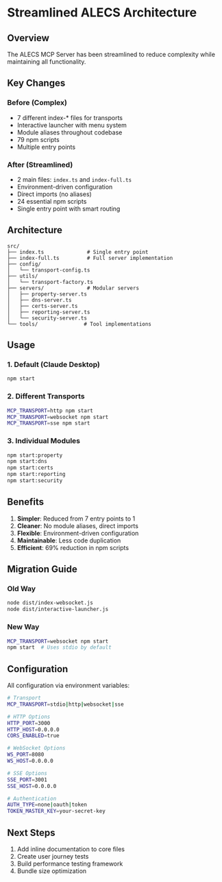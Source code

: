 # Streamlined ALECS Architecture

## Overview

The ALECS MCP Server has been streamlined to reduce complexity while maintaining all functionality.

## Key Changes

### Before (Complex)
- 7 different index-* files for transports
- Interactive launcher with menu system  
- Module aliases throughout codebase
- 79 npm scripts
- Multiple entry points

### After (Streamlined)
- 2 main files: `index.ts` and `index-full.ts`
- Environment-driven configuration
- Direct imports (no aliases)
- 24 essential npm scripts
- Single entry point with smart routing

## Architecture

```
src/
├── index.ts              # Single entry point
├── index-full.ts         # Full server implementation
├── config/
│   └── transport-config.ts
├── utils/
│   └── transport-factory.ts
├── servers/              # Modular servers
│   ├── property-server.ts
│   ├── dns-server.ts
│   ├── certs-server.ts
│   ├── reporting-server.ts
│   └── security-server.ts
└── tools/               # Tool implementations
```

## Usage

### 1. Default (Claude Desktop)
```bash
npm start
```

### 2. Different Transports
```bash
MCP_TRANSPORT=http npm start
MCP_TRANSPORT=websocket npm start  
MCP_TRANSPORT=sse npm start
```

### 3. Individual Modules
```bash
npm start:property
npm start:dns
npm start:certs
npm start:reporting
npm start:security
```

## Benefits

1. **Simpler**: Reduced from 7 entry points to 1
2. **Cleaner**: No module aliases, direct imports
3. **Flexible**: Environment-driven configuration
4. **Maintainable**: Less code duplication
5. **Efficient**: 69% reduction in npm scripts

## Migration Guide

### Old Way
```bash
node dist/index-websocket.js
node dist/interactive-launcher.js
```

### New Way
```bash
MCP_TRANSPORT=websocket npm start
npm start  # Uses stdio by default
```

## Configuration

All configuration via environment variables:

```bash
# Transport
MCP_TRANSPORT=stdio|http|websocket|sse

# HTTP Options
HTTP_PORT=3000
HTTP_HOST=0.0.0.0
CORS_ENABLED=true

# WebSocket Options  
WS_PORT=8080
WS_HOST=0.0.0.0

# SSE Options
SSE_PORT=3001
SSE_HOST=0.0.0.0

# Authentication
AUTH_TYPE=none|oauth|token
TOKEN_MASTER_KEY=your-secret-key
```

## Next Steps

1. Add inline documentation to core files
2. Create user journey tests
3. Build performance testing framework
4. Bundle size optimization